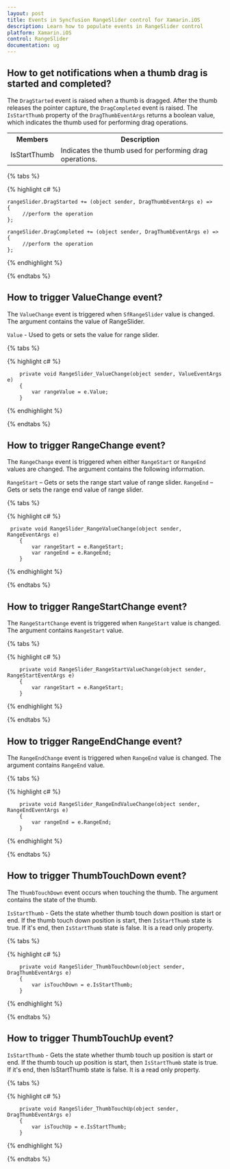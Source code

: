 ```yaml
---
layout: post
title: Events in Syncfusion RangeSlider control for Xamarin.iOS
description: Learn how to populate events in RangeSlider control
platform: Xamarin.iOS
control: RangeSlider 
documentation: ug
---
```


## How to get notifications when a thumb drag is started and completed?

The `DragStarted` event is raised when a thumb is dragged. After the thumb releases the pointer capture, the `DragCompleted` event is raised. The `IsStartThumb` property of the `DragThumbEventArgs` returns a boolean value, which indicates the thumb used for performing drag operations.

<table>
<tr>
<th>Members</th>
<th>Description</th>
</tr>
<tr>
<td>IsStartThumb</td>
<td>Indicates the thumb used for performing drag operations.</td>
</tr>
</table>

{% tabs %}

{% highlight c# %}

	rangeSlider.DragStarted += (object sender, DragThumbEventArgs e) =>
	{
         //perform the operation
	};

	rangeSlider.DragCompleted += (object sender, DragThumbEventArgs e) =>
	{
         //perform the operation
	};

{% endhighlight %}

{% endtabs %}

## How to trigger ValueChange event?

The `ValueChange` event is triggered when `SfRangeSlider` value is changed. The argument contains the value of RangeSlider.

`Value` - Used to gets or sets the value for range slider.

{% tabs %}

{% highlight c# %}

        private void RangeSlider_ValueChange(object sender, ValueEventArgs e)
        {
            var rangeValue = e.Value;
        }

{% endhighlight %}

{% endtabs %}

## How to trigger RangeChange event?

The `RangeChange` event is triggered when either ``RangeStart`` or `RangeEnd` values are changed. The argument contains the following information.

`RangeStart` – Gets or sets the range start value of range slider.
`RangeEnd` – Gets or sets the range end value of range slider.

{% tabs %}

{% highlight c# %}

     private void RangeSlider_RangeValueChange(object sender, RangeEventArgs e)
        {
            var rangeStart = e.RangeStart;
            var rangeEnd = e.RangeEnd;
        }

{% endhighlight %}

{% endtabs %}

## How to trigger RangeStartChange event?

The `RangeStartChange` event is triggered when `RangeStart` value is changed. The argument contains `RangeStart` value.

{% tabs %}

{% highlight c# %}

        private void RangeSlider_RangeStartValueChange(object sender, RangeStartEventArgs e)
        {
            var rangeStart = e.RangeStart;
        }

{% endhighlight %}

{% endtabs %}

## How to trigger RangeEndChange event?

The `RangeEndChange` event is triggered when `RangeEnd` value is changed. The argument contains `RangeEnd` value.

{% tabs %}

{% highlight c# %}

        private void RangeSlider_RangeEndValueChange(object sender, RangeEndEventArgs e)
        {
            var rangeEnd = e.RangeEnd;
        }

{% endhighlight %}

{% endtabs %}

## How to trigger ThumbTouchDown event?

The `ThumbTouchDown` event occurs when touching the thumb. The argument contains the state of the thumb.

`IsStartThumb` - Gets the state whether thumb touch down position is start or end. If the thumb touch down position is start, then `IsStartThumb` state is true. If it's end, then `IsStartThumb` state is false. It is a read only property.

{% tabs %}

{% highlight c# %}

        private void RangeSlider_ThumbTouchDown(object sender, DragThumbEventArgs e)
        {
            var isTouchDown = e.IsStartThumb;
        }

{% endhighlight %}

{% endtabs %}

## How to trigger ThumbTouchUp event?

`IsStartThumb` - Gets the state whether thumb touch up position is start or end. If the thumb touch up position is start, then `IsStartThumb` state is true. If it's end, then IsStartThumb state is false. It is a read only property.

{% tabs %}

{% highlight c# %}

        private void RangeSlider_ThumbTouchUp(object sender, DragThumbEventArgs e)
        {
            var isTouchUp = e.IsStartThumb;
        }
		
{% endhighlight %}

{% endtabs %}